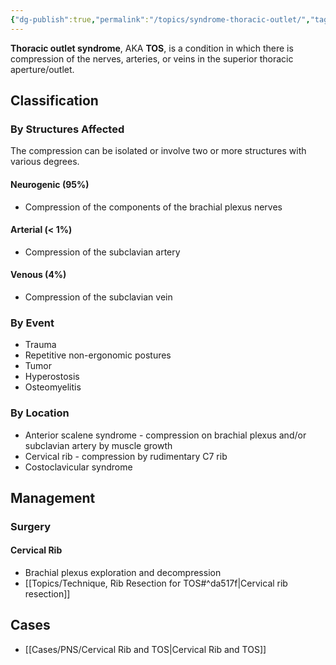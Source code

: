 ```yaml
---
{"dg-publish":true,"permalink":"/topics/syndrome-thoracic-outlet/","tags":["syndrome","PNS","rib","TOS"],"created":"2023-05-23T18:37:25.000-07:00","updated":"2023-10-17T16:52:22.497-07:00"}
---
```



**Thoracic outlet syndrome**, AKA **TOS**, is a condition in which there is compression of the nerves, arteries, or veins in the superior thoracic aperture/outlet.

## Classification

### By Structures Affected

The compression can be isolated or involve two or more structures with various degrees.

#### Neurogenic (95%)

- Compression of the components of the brachial plexus nerves

#### Arterial (\< 1%)

- Compression of the subclavian artery

#### Venous (4%)

- Compression of the subclavian vein

### By Event

- Trauma
- Repetitive non-ergonomic postures
- Tumor
- Hyperostosis
- Osteomyelitis

### By Location

- Anterior scalene syndrome - compression on brachial plexus and/or subclavian artery by muscle growth
- Cervical rib - compression by rudimentary C7 rib
- Costoclavicular syndrome

## Management

### Surgery

#### Cervical Rib
- Brachial plexus exploration and decompression
- [[Topics/Technique, Rib Resection for TOS#^da517f\|Cervical rib resection]]

## Cases

- [[Cases/PNS/Cervical Rib and TOS\|Cervical Rib and TOS]]